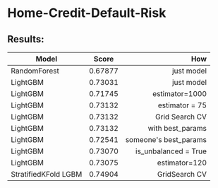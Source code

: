 # Home-Credit-Default-Risk

## Results:
| Model         | Score         | How  |
| ------------- |:-------------:| -----:|
| RandomForest     | 0.67877      |   just model |
| LightGBM      | 0.73031       | just model |
| LightGBM | 0.71745      |    estimator=1000 |
| LightGBM        | 0.73132           | estimator = 75  |
| LightGBM |   0.73132 |Grid Search CV|
| LightGBM        | 0.73132           | with best_params  |
| LightGBM        | 0.72541           | someone's best_params  |
| LightGBM        | 0.73070           | is_unbalanced = True  |
| LightGBM        | 0.73075           | estimator=120  |
| StratifiedKFold LGBM        | 0.74904           | GridSearch CV  |
